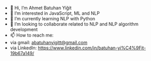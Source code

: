 - 👋 Hi, I’m Ahmet Batuhan Yiğit
- 👀 I’m interested in JavaScript, ML and NLP
- 🌱 I’m currently learning NLP with Python
- 💞️ I’m looking to collaborate related to NLP and NLP algorithm development
- 📫 How to reach me: 
- via gmail: abatuhanyigitt@gmail.com
- via LinkedIn: https://www.linkedin.com/in/batuhan-yi%C4%9Fit-19b67a149/

<!---
batuhanyigitt/batuhanyigitt is a ✨ special ✨ repository because its `README.md` (this file) appears on your GitHub profile.
You can click the Preview link to take a look at your changes.
--->
